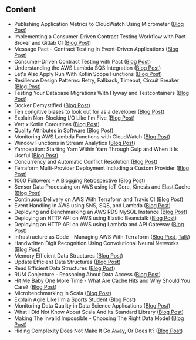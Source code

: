 ## Content

- Publishing Application Metrics to CloudWatch Using Micrometer ([Blog Post](micrometer-cloudwatch/blog_post.md))
- Implementing a Consumer-Driven Contract Testing Workflow with Pact Broker and Gitlab CI ([Blog Post](pact-3/blog_post.md))
- Message Pact - Contract Testing In Event-Driven Applications ([Blog Post](pact-2/blog_post.md))
- Consumer-Driven Contract Testing with Pact ([Blog Post](pact-1/blog_post.md))
- Understanding the AWS Lambda SQS Integration ([Blog Post](aws_lambda_sqs/blog_post.md))
- Let's Also Apply Run With Kotlin Scope Functions ([Blog Post](kotlin_laawr/blog_post.md))
- Resilience Design Patterns: Retry, Fallback, Timeout, Circuit Breaker ([Blog Post](resilience-patterns/blog_post.md))
- Testing Your Database Migrations With Flyway and Testcontainers ([Blog Post](flyway_testcontainer/blog_post.md))
- Docker Demystified ([Blog Post](docker/blog_post.md))
- Ten congitive biases to look out for as a developer ([Blog Post](cognitive_biases/blog_post.md))
- Explain Non-Blocking I/O Like I'm Five ([Blog Post](nonblocking/blog_post.md))
- Vert.x Kotlin Coroutines ([Blog Post](vertx-kotlin-coroutines/blog_post.md))
- Quality Attributes in Software ([Blog Post](quality_attributes/blog_post.md))
- Monitoring AWS Lambda Functions with CloudWatch ([Blog Post](AWS_Lambda_Monitoring/blog_post.md))
- Window Functions in Stream Analytics ([Blog Post](streaming_window/blog_post.md))
- Yarnception: Starting Yarn Within Yarn Through Gulp and When It Is Useful ([Blog Post](yarngulpyarn/blog_post.md))
- Concurrency and Automatic Conflict Resolution ([Blog Post](conflicts/blog_post.md))
- Terraform Multi-Provider Deployment Including a Custom Provider ([Blog Post](https://blog.codecentric.de/en/2018/08/terraform-multi-provider-deployment-including-a-custom-provider/))
- 1000 Followers - A Blogging Retrospective ([Blog Post](1000followers/blog_post.md))
- Sensor Data Processing on AWS using IoT Core, Kinesis and ElastiCache ([Blog Post](AWS_iot/blog_post.md))
- Continuous Delivery on AWS With Terraform and Travis CI ([Blog Post](AWS_travis_terraform/blog_post.md))
- Event Handling in AWS using SNS, SQS, and Lambda ([Blog Post](AWS_sns_sqs/blog_post.md))
- Deploying and Benchmarking an AWS RDS MySQL Instance ([Blog Post](AWS_rds/blog_post.md))
- Deploying an HTTP API on AWS using Elastic Beanstalk ([Blog Post](AWS_elasticbeanstalk/blog_post.md))
- Deploying an HTTP API on AWS using Lambda and API Gateway ([Blog Post](AWS_lambda_api_gateway/blog_post.md))
- Infrastructure as Code - Managing AWS With Terraform ([Blog Post](AWS_infrastructure_as_code/blog_post.md), [Talk](AWS_infrastructure_as_code/hashicorpmeetup.pdf))
- Handwritten Digit Recognition Using Convolutional Neural Networks ([Blog Post](handwritten/blog_post.md))
- Memory Efficient Data Structures ([Blog Post](rum_memory/blog_post.md))
- Update Efficient Data Structures ([Blog Post](rum_update/blog_post.md))
- Read Efficient Data Structures ([Blog Post](rum_read/blog_post.md))
- RUM Conjecture - Reasoning About Data Access ([Blog Post](rum/blog_post.md))
- Hit Me Baby One More Time - What Are Cache Hits and Why Should You Care? ([Blog Post](cache/blog_post.md))
- Microbenchmarking in Scala ([Blog Post](microbenchmarking/blog_post.md))
- Explain Agile Like I'm a Sports Student ([Blog Post](agile/blog_post.md))
- Monitoring Data Quality in Data Science Applications ([Blog Post](ddq/blog_post.md))
- What I Did Not Know About Scala And Its Standard Library ([Blog Post](scala_standard_library/blog_post.md))
- Making The Invalid Impossible - Choosing The Right Data Model ([Blog Post](invalid_state_impossible/blog_post.md))
- Hiding Complexity Does Not Make It Go Away, Or Does It? ([Blog Post](hiding_complexity/blog_post.md))
